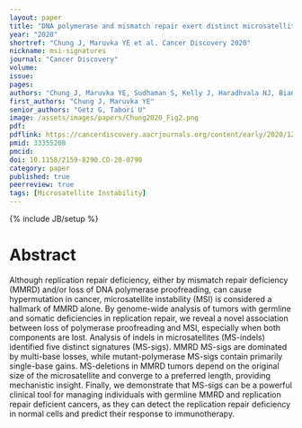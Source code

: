 ```yaml
---
layout: paper
title: "DNA polymerase and mismatch repair exert distinct microsatellite instability signatures in normal and malignant human cells"
year: "2020"
shortref: "Chung J, Maruvka YE et al. Cancer Discovery 2020"
nickname: msi-signatures
journal: "Cancer Discovery"
volume:
issue: 
pages:
authors: "Chung J, Maruvka YE, Sudhaman S, Kelly J, Haradhvala NJ, Bianchi V, Edwards M, Forster VJ, Nunes NM, Galati MA, Komosa M, Deshmukh S, Cabric V, Davidson S, Zatzman M, Light N, Hayes R, Brunga L, Anderson ND, Ho B, Hodel KP, Siddaway R, Morrissy AS, Bowers DC, Larouche V, Bronsema A, Osborn M, Cole KA, Opocher E, Mason G, Thomas GA, George B, Ziegler DS, Lindhorst S, Vanan M, Yalon-Oren M, Reddy AT, Massimino M, Tomboc P, Van Damme A, Lossos A, Durno C, Aronson M, Morgenstern DA, Bouffet E, Huang A, Taylor MD, Villani A, Malkin D, Hawkins CE, Pursell ZF, Shlien A, Kunkel TA, Getz G, Tabori U"
first_authors: "Chung J, Maruvka YE"
senior_authors: "Getz G, Tabori U"
image: /assets/images/papers/Chung2020_Fig2.png
pdf:
pdflink: https://cancerdiscovery.aacrjournals.org/content/early/2020/12/18/2159-8290.CD-20-0790.full-text.pdf
pmid: 33355208
pmcid:
doi: 10.1158/2159-8290.CD-20-0790
category: paper
published: true
peerreview: true
tags: [Microsatellite Instability]
---
```

{% include JB/setup %}

# Abstract

Although replication repair deficiency, either by mismatch repair deficiency (MMRD) and/or loss of DNA polymerase proofreading, can cause hypermutation in cancer, microsatellite instability (MSI) is considered a hallmark of MMRD alone. By genome-wide analysis of tumors with germline and somatic deficiencies in replication repair, we reveal a novel association between loss of polymerase proofreading and MSI, especially when both components are lost. Analysis of indels in microsatellites (MS-indels) identified five distinct signatures (MS-sigs). MMRD MS-sigs are dominated by multi-base losses, while mutant-polymerase MS-sigs contain primarily single-base gains. MS-deletions in MMRD tumors depend on the original size of the microsatellite and converge to a preferred length, providing mechanistic insight. Finally, we demonstrate that MS-sigs can be a powerful clinical tool for managing individuals with germline MMRD and replication repair deficient cancers, as they can detect the replication repair deficiency in normal cells and predict their response to immunotherapy.
